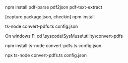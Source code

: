 


npm install pdf-parse pdf2json pdf-text-extract

[capture package.json, checkin]
npm install

ts-node convert-pdfs.ts config.json


On windows
F:
cd \syscode\SysMuse\utility\convert-pdfs


npm install
ts-node convert-pdfs.ts config.json

npx ts-node convert-pdfs.ts config.json